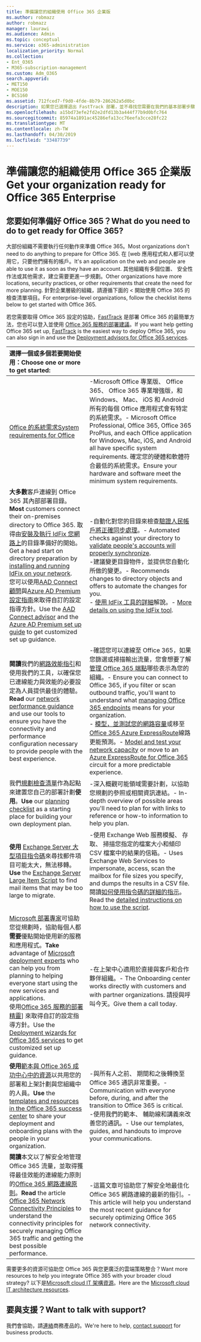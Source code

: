 ```yaml
---
title: 準備讓您的組織使用 Office 365 企業版
ms.author: robmazz
author: robmazz
manager: laurawi
ms.audience: Admin
ms.topic: conceptual
ms.service: o365-administration
localization_priority: Normal
ms.collection:
- Ent_O365
- M365-subscription-management
ms.custom: Adm_O365
search.appverid:
- MET150
- MOE150
- BCS160
ms.assetid: 712fced7-f9d0-4fde-8b79-286262a5d0bc
description: 如果您已選擇退出 FastTrack 部署，並不尋找您需要在我們的基本部署步驟中，這是可以從這裡開始。
ms.openlocfilehash: a15bd73efe2fd2e2dfd13b3a444f77b9d0bfc764
ms.sourcegitcommit: 85974a1891ac45286efa13cc76eefa3cce28fc22
ms.translationtype: MT
ms.contentlocale: zh-TW
ms.lasthandoff: 04/30/2019
ms.locfileid: "33487739"
---
```

# <a name="get-your-organization-ready-for-office-365-enterprise"></a><span data-ttu-id="37afe-103">準備讓您的組織使用 Office 365 企業版</span><span class="sxs-lookup"><span data-stu-id="37afe-103">Get your organization ready for Office 365 Enterprise</span></span>

## <a name="what-do-you-need-to-do-to-get-ready-for-office-365"></a><span data-ttu-id="37afe-104">您要如何準備好 Office 365？</span><span class="sxs-lookup"><span data-stu-id="37afe-104">What do you need to do to get ready for Office 365?</span></span>

<span data-ttu-id="37afe-105">大部份組織不需要執行任何動作來準備 Office 365。</span><span class="sxs-lookup"><span data-stu-id="37afe-105">Most organizations don't need to do anything to prepare for Office 365.</span></span> <span data-ttu-id="37afe-106">在 [web 應用程式和人都可以使用它，只要他們擁有的帳戶。</span><span class="sxs-lookup"><span data-stu-id="37afe-106">It's an application on the web and people are able to use it as soon as they have an account.</span></span> <span data-ttu-id="37afe-107">其他組織有多個位置、 安全性作法或其他需求，建立需要更進一步規劃。</span><span class="sxs-lookup"><span data-stu-id="37afe-107">Other organizations have more locations, security practices, or other requirements that create the need for more planning.</span></span> <span data-ttu-id="37afe-108">針對企業層級的組織，請遵循下面的 < 開始使用 Office 365 的檢查清單項目。</span><span class="sxs-lookup"><span data-stu-id="37afe-108">For enterprise-level organizations, follow the checklist items below to get started with Office 365.</span></span>
  
<span data-ttu-id="37afe-109">若您需要取得 Office 365 設定的協助，[FastTrack](https://fasttrack.microsoft.com/office) 是部署 Office 365 的最簡單方法，您也可以登入並使用 [Office 365 服務的部署建議](deployment-advisors-for-office-365.md)。</span><span class="sxs-lookup"><span data-stu-id="37afe-109">If you want help getting Office 365 set up, [FastTrack](https://fasttrack.microsoft.com/office) is the easiest way to deploy Office 365, you can also sign in and use the [Deployment advisors for Office 365 services](deployment-advisors-for-office-365.md).</span></span>
  
|<span data-ttu-id="37afe-110">**選擇一個或多個若要開始使用：**</span><span class="sxs-lookup"><span data-stu-id="37afe-110">**Choose one or more to get started:**</span></span>||
|:-----|:-----|
| [<span data-ttu-id="37afe-111">Office 的系統需求</span><span class="sxs-lookup"><span data-stu-id="37afe-111">System requirements for Office</span></span>](https://products.office.com/office-system-requirements) |<span data-ttu-id="37afe-112">-Microsoft Office 專業版、 Office 365、 Office 365 專業增強版，和 Windows、 Mac、 iOS 和 Android 所有的每個 Office 應用程式會有特定的系統需求。</span><span class="sxs-lookup"><span data-stu-id="37afe-112">- Microsoft Office Professional, Office 365, Office 365 ProPlus, and each Office application for Windows, Mac, iOS, and Android all have specific system requirements.</span></span> <span data-ttu-id="37afe-113">確定您的硬體和軟體符合最低的系統需求。</span><span class="sxs-lookup"><span data-stu-id="37afe-113">Ensure your hardware and software meet the minimum system requirements.</span></span>|
|<span data-ttu-id="37afe-114">**大多數**客戶連線到 Office 365 其內部部署目錄。</span><span class="sxs-lookup"><span data-stu-id="37afe-114">**Most** customers connect their on-premises directory to Office 365.</span></span> <span data-ttu-id="37afe-115">取得由[安裝及執行 IdFix 您網路上](https://www.microsoft.com/download/details.aspx?id=36832)的目錄準備好的開始。</span><span class="sxs-lookup"><span data-stu-id="37afe-115">Get a head start on directory preparation by [installing and running IdFix on your network](https://www.microsoft.com/download/details.aspx?id=36832).</span></span> <br> <span data-ttu-id="37afe-116">您可以使用[AAD Connect 顧問](https://aka.ms/aadconnectpwsync)與[Azure AD Premium 設定指南](https://aka.ms/aadpguidance)來取得自訂的設定指導方針。</span><span class="sxs-lookup"><span data-stu-id="37afe-116">Use the [AAD Connect advisor](https://aka.ms/aadconnectpwsync) and the [Azure AD Premium set up guide](https://aka.ms/aadpguidance) to get customized set up guidance.</span></span> <br> |<span data-ttu-id="37afe-117">-自動化對您的目錄來檢查[驗證人民帳戶將正確同步處理](https://support.office.com/article/Prepare-to-provision-users-through-directory-synchronization-to-Office-365-01920974-9e6f-4331-a370-13aea4e82b3e)。</span><span class="sxs-lookup"><span data-stu-id="37afe-117">- Automated checks against your directory to [validate people's accounts will properly synchronize](https://support.office.com/article/Prepare-to-provision-users-through-directory-synchronization-to-Office-365-01920974-9e6f-4331-a370-13aea4e82b3e).</span></span> <br> <span data-ttu-id="37afe-118">-建議變更目錄物件，並提供您自動化所做的變更。</span><span class="sxs-lookup"><span data-stu-id="37afe-118">- Recommends changes to directory objects and offers to automate the changes for you.</span></span> <br> <span data-ttu-id="37afe-119">- [使用 IdFix 工具的詳細](prepare-directory-attributes-for-synch-with-idfix.md)解說。</span><span class="sxs-lookup"><span data-stu-id="37afe-119">- [More details on using the IdFix tool](prepare-directory-attributes-for-synch-with-idfix.md).</span></span> |
|<span data-ttu-id="37afe-120">**閱讀**我們的[網路效能指引](https://aka.ms/tune)和使用我們的工具，以確保您已連線能力與效能的必要設定為人員提供最佳的體驗。</span><span class="sxs-lookup"><span data-stu-id="37afe-120">**Read** our [network performance guidance](https://aka.ms/tune) and use our tools to ensure you have the connectivity and performance configuration necessary to provide people with the best experience.</span></span>  <br> | <span data-ttu-id="37afe-121">-確認您可以連線至 Office 365，如果您篩選或掃描輸出流量，您會想要了解[管理 Office 365 端點](https://support.office.com/article/Managing-Office-365-endpoints-99cab9d4-ef59-4207-9f2b-3728eb46bf9a)哪些表示為您的組織。</span><span class="sxs-lookup"><span data-stu-id="37afe-121">- Ensure you can connect to Office 365, if you filter or scan outbound traffic, you'll want to understand what [managing Office 365 endpoints](https://support.office.com/article/Managing-Office-365-endpoints-99cab9d4-ef59-4207-9f2b-3728eb46bf9a) means for your organization.</span></span>  <br>  <span data-ttu-id="37afe-122">- [模型，並測試您的網路容量](https://support.office.com/article/Network-and-migration-planning-for-Office-365-f5ee6c33-bcd7-4b0b-b0f8-dc1d9fb8d132)或移至[Office 365 Azure ExpressRoute](https://support.office.com/article/Azure-ExpressRoute-for-Office-365-6d2534a2-c19c-4a99-be5e-33a0cee5d3bd)線路更能預測。</span><span class="sxs-lookup"><span data-stu-id="37afe-122">- [Model and test your network capacity](https://support.office.com/article/Network-and-migration-planning-for-Office-365-f5ee6c33-bcd7-4b0b-b0f8-dc1d9fb8d132) or move to an [Azure ExpressRoute for Office 365](https://support.office.com/article/Azure-ExpressRoute-for-Office-365-6d2534a2-c19c-4a99-be5e-33a0cee5d3bd) circuit for a more predictable experience.</span></span>   |
|<span data-ttu-id="37afe-123">我們[規劃檢查清單](https://support.office.com/article/Deployment-planning-checklist-for-Office-365-5fa4f6ef-35ad-4840-91c1-4834df3df5a0)作為起點來建置您自己的部署計劃**使用**。</span><span class="sxs-lookup"><span data-stu-id="37afe-123">**Use** our [planning checklist](https://support.office.com/article/Deployment-planning-checklist-for-Office-365-5fa4f6ef-35ad-4840-91c1-4834df3df5a0) as a starting place for building your own deployment plan.</span></span>  <br> | <span data-ttu-id="37afe-124">-深入概觀可能領域需要計劃，以協助您規劃的參照或相關資訊連結。</span><span class="sxs-lookup"><span data-stu-id="37afe-124">- In-depth overview of possible areas you'll need to plan for with links to reference or how-to information to help you plan.</span></span> |
|<span data-ttu-id="37afe-125">**使用** [Exchange Server 大型項目指令碼](https://gallery.technet.microsoft.com/Exchange-Server-Large-Item-b9546cc6)來尋找郵件項目可能太大，無法移轉。</span><span class="sxs-lookup"><span data-stu-id="37afe-125">**Use** the [Exchange Server Large Item Script](https://gallery.technet.microsoft.com/Exchange-Server-Large-Item-b9546cc6) to find mail items that may be too large to migrate.</span></span>  <br> | <span data-ttu-id="37afe-126">-使用 Exchange Web 服務模擬、 存取、 掃描您指定的檔案大小和傾印 CSV 檔案中的結果的信箱。</span><span class="sxs-lookup"><span data-stu-id="37afe-126">- Uses Exchange Web Services to impersonate, access, scan the mailbox for file sizes you specify, and dumps the results in a CSV file.</span></span> <span data-ttu-id="37afe-127">閱讀[如何使用指令碼的詳細的指示](https://blogs.technet.com/b/mikehall/archive/2013/06/27/large-mail-item-script.aspx)。</span><span class="sxs-lookup"><span data-stu-id="37afe-127">Read the [detailed instructions on how to use the script](https://blogs.technet.com/b/mikehall/archive/2013/06/27/large-mail-item-script.aspx).</span></span> |
|<span data-ttu-id="37afe-128">[Microsoft 部署專家](https://go.microsoft.com/fwlink/?LinkId=517115)可協助您從規劃時，協助每個人都**需要**優點開始使用新的服務和應用程式。</span><span class="sxs-lookup"><span data-stu-id="37afe-128">**Take** advantage of [Microsoft deployment experts](https://go.microsoft.com/fwlink/?LinkId=517115) who can help you from planning to helping everyone start using the new services and applications.</span></span>  <br> <span data-ttu-id="37afe-129">使用[Office 365 服務的部署精靈](https://support.office.com/article/Deployment-wizards-for-Office-365-services-165f46e8-3533-4d76-be57-97f81ebd40f2)] 來取得自訂的設定指導方針。</span><span class="sxs-lookup"><span data-stu-id="37afe-129">Use the [Deployment wizards for Office 365 services](https://support.office.com/article/Deployment-wizards-for-Office-365-services-165f46e8-3533-4d76-be57-97f81ebd40f2) to get customized set up guidance.</span></span>  <br> | <span data-ttu-id="37afe-130">-在上架中心適用於直接與客戶和合作夥伴組織。</span><span class="sxs-lookup"><span data-stu-id="37afe-130">- The Onboarding center works directly with customers and with partner organizations.</span></span> <span data-ttu-id="37afe-131">請授與呼叫今天。</span><span class="sxs-lookup"><span data-stu-id="37afe-131">Give them a call today.</span></span> |
|<span data-ttu-id="37afe-132">**使用**[範本與 Office 365 成功中心中的資源](https://www.microsoft.com/fasttrack/resources)以共用您的部署和上架計劃與您組織中的人員。</span><span class="sxs-lookup"><span data-stu-id="37afe-132">**Use** the [templates and resources in the Office 365 success center](https://www.microsoft.com/fasttrack/resources) to share your deployment and onboarding plans with the people in your organization.</span></span>  <br> | <span data-ttu-id="37afe-133">-與所有人之前、 期間和之後轉換至 Office 365 通訊非常重要。</span><span class="sxs-lookup"><span data-stu-id="37afe-133">- Communication with everyone before, during, and after the transition to Office 365 is critical.</span></span>  <br> <span data-ttu-id="37afe-134">-使用我們的範本、 輔助線和講義來改善您的通訊。</span><span class="sxs-lookup"><span data-stu-id="37afe-134">- Use our templates, guides, and handouts to improve your communications.</span></span> |
|<span data-ttu-id="37afe-135">**閱讀**本文以了解安全地管理 Office 365 流量，並取得獲得最佳效能的連線能力原則的[Office 365 網路連線原則](https://aka.ms/o365networkingprinciples)。</span><span class="sxs-lookup"><span data-stu-id="37afe-135">**Read** the article [Office 365 Network Connectivity Principles](https://aka.ms/o365networkingprinciples) to understand the connectivity principles for securely managing Office 365 traffic and getting the best possible performance.</span></span>  <br> | <span data-ttu-id="37afe-136">-這篇文章可協助您了解安全地最佳化 Office 365 網路連線的最新的指引。</span><span class="sxs-lookup"><span data-stu-id="37afe-136">- This article will help you understand the most recent guidance for securely optimizing Office 365 network connectivity.</span></span> |
   
<span data-ttu-id="37afe-137">需要更多的資源可協助您 Office 365 與您更廣泛的雲端策略整合？</span><span class="sxs-lookup"><span data-stu-id="37afe-137">Want more resources to help you integrate Office 365 with your broader cloud strategy?</span></span> <span data-ttu-id="37afe-138">以下是[Microsoft cloud IT 架構資源](https://docs.microsoft.com/en-us/office365/enterprise/microsoft-cloud-it-architecture-resources)。</span><span class="sxs-lookup"><span data-stu-id="37afe-138">Here are the [Microsoft cloud IT architecture resources](https://docs.microsoft.com/en-us/office365/enterprise/microsoft-cloud-it-architecture-resources).</span></span>
  
## <a name="want-to-talk-with-support"></a><span data-ttu-id="37afe-139">要與支援？</span><span class="sxs-lookup"><span data-stu-id="37afe-139">Want to talk with support?</span></span>

<span data-ttu-id="37afe-140">我們會協助，請[連絡](https://support.office.com/article/32a17ca7-6fa0-4870-8a8d-e25ba4ccfd4b)商務產品的。</span><span class="sxs-lookup"><span data-stu-id="37afe-140">We're here to help, [contact support](https://support.office.com/article/32a17ca7-6fa0-4870-8a8d-e25ba4ccfd4b) for business products.</span></span>
